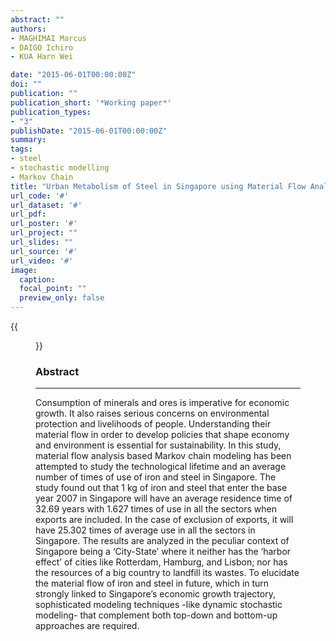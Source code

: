 ```yaml
---
abstract: ""
authors:
- MAGHIMAI Marcus
- DAIGO Ichiro
- KUA Harn Wei

date: "2015-06-01T00:00:00Z"
doi: ""
publication: ""
publication_short: '*Working paper*'
publication_types:
- "3"
publishDate: "2015-06-01T00:00:00Z"
summary: 
tags:
- steel
- stochastic modelling
- Markov Chain
title: "Urban Metabolism of Steel in Singapore using Material Flow Analysis based Markov Chain Modeling"
url_code: '#'
url_dataset: '#'
url_pdf: 
url_poster: '#'
url_project: ""
url_slides: ""
url_source: '#'
url_video: '#'
image:
  caption: 
  focal_point: ""
  preview_only: false
---
```

{{<figure src="steel_markov.png" caption="Steel Markov Chain MFA">}}
### Abstract
---
Consumption of minerals and ores is imperative for economic growth. It also raises serious concerns on environmental protection and livelihoods of people. Understanding their material flow in order to develop policies that shape economy and environment is essential for sustainability. In this study, material flow analysis based Markov chain modeling has been attempted to study the technological lifetime and an average number of times of use of iron and steel in Singapore. The study found out that 1 kg of iron and steel that enter the base year 2007 in Singapore will have an average residence time of 32.69 years with 1.627 times of use in all the sectors when exports are included. In the case of exclusion of exports, it will have 25.302 times of average use in all the sectors in Singapore. The results are analyzed in the peculiar context of Singapore being a ‘City-State’ where it neither has the ‘harbor effect’ of cities like Rotterdam, Hamburg, and Lisbon; nor has the resources of a big country to landfill its wastes. To elucidate the material flow of iron and steel in future, which in turn strongly linked to Singapore’s economic growth trajectory, sophisticated modeling techniques -like dynamic stochastic modeling- that complement both top-down and bottom-up approaches are required.